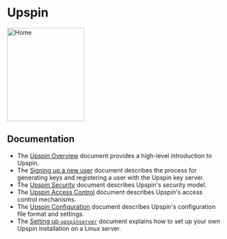 # Upspin

<img src="/images/home.jpg" width="180" height="218" alt="Home"/>

## Documentation

- The [Upspin Overview](/doc/overview.md) document provides a high-level
  introduction to Upspin.
- The [Signing up a new user](/doc/signup.md) document describes the process for
  generating keys and registering a user with the Upspin key server.
- The [Upspin Security](/doc/security.md) document describes Upspin's security
  model.
- The [Upspin Access Control](/doc/access_control.md) document describes Upspin's
  access control mechanisms.
- The [Upspin Configuration](/doc/config.md) document describes Upspin's
  configuration file format and settings.
- The [Setting up `upspinserver`](/doc/server_setup.md) document explains how
  to set up your own Upspin installation on a Linux server.
